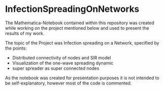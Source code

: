 # InfectionSpreadingOnNetworks

The Mathematica-Notebook contained within this repository was created while working on the project mentioned below and used to present the results of my work.

The topic of the Project was Infection spreading on a Network, specified by the points:
-	Distributed connectivity of nodes and SIR model 
-	Visualization of the one-wave spreading dynamic
-	super spreader as super connected nodes

As the notebook was created for presentation purposes it is not intended to be self-explanatory, however most of the code is commented.  
